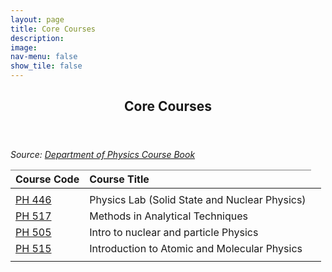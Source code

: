 ```yaml
---
layout: page
title: Core Courses
description: 
image: 
nav-menu: false
show_tile: false
---
```


<!-- Main -->
<div id="main" class="alt">

<!-- One -->
<section id="one">
	<div class="inner">
		<header class="major">
			<h2>Core Courses</h2>
		</header>

<!-- Content Try Bootstrap Accordian-->
		
<style type="text/css">
.tg  {border-collapse:collapse;border-spacing:0;}
.tg .tg-fymr{border-color:inherit;font-weight:bold;text-align:left;vertical-align:top}
.tg .tg-0pky{border-color:inherit;text-align:left;vertical-align:top}
.tg .tg-7btt{border-color:inherit;font-weight:bold;text-align:center;vertical-align:top}
</style>
<table class="tg">
<thead>
  <tr>
    <th class="tg-fymr">Course Code</th>
    <th class="tg-fymr">Course Title</th>
    
  </tr>
</thead>
<tbody>
  <tr>
    <td class="tg-0pky"></td>
    <td class="tg-0pky"></td>
    <td class="tg-0pky"></td>
  </tr>
  


   <tr> 
    <td class="tg-0pky"><a href="core/review/ph446.html">PH 446</a></td>
    <td class="tg-0pky">Physics Lab (Solid State and Nuclear Physics)</td>
    

   <tr>
    <td class="tg-0pky"><a href="core\review\h517.html">PH 517</a></td>
    <td class="tg-0pky">Methods in Analytical Techniques</td>
    
  </tr>
   <tr>
    <td class="tg-0pky"><a href="core\review\ph505.html">PH 505</a></td>
    <td class="tg-0pky">Intro to nuclear and particle Physics</td>
    
  </tr>
   <tr>
    <td class="tg-0pky"><a href="core\review\ph515.html">PH 515</a></td>
    <td class="tg-0pky">Introduction to Atomic and Molecular Physics</td>
    




  <tr>
    <td class="tg-0pky"></td>
    <td class="tg-0pky"></td>
    <td class="tg-0pky"></td>
  </tr>

  <i>Source: <a href="/files/sss/phyhandbook.pdf" target="_blank">Department of Physics Course Book</a></i>
  

		

